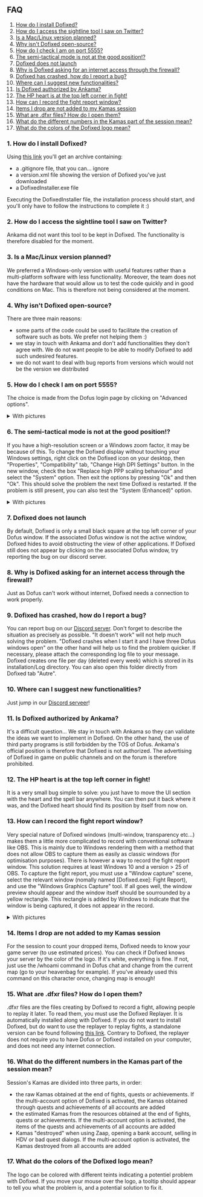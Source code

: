 ## FAQ

1. [How do I install Dofixed?](#Q1)
2. [How do I access the sightline tool I saw on Twitter?](#Q2)
3. [Is a Mac/Linux version planned?](#Q3)
4. [Why isn't Dofixed open-source?](#Q4)
5. [How do I check I am on port 5555?](#Q5)
6. [The semi-tactical mode is not at the good position!?](#Q6)
7. [Dofixed does not launch](#Q7)
8. [Why is Dofixed asking for an internet access through the firewall?](#Q8)
9. [Dofixed has crashed, how do I report a bug?](#Q9)
10. [Where can I suggest new functionalities?](#Q10)
11. [Is Dofixed authorized by Ankama?](#Q11)
12. [The HP heart is at the top left corner in fight!](#Q12)
13. [How can I record the fight report window?](#Q13)
14. [Items I drop are not added to my Kamas session](#Q14)
15. [What are .dfxr files? How do I open them?](#Q15)
16. [What do the different numbers in the Kamas part of the session mean?](#Q16)
17. [What do the colors of the Dofixed logo mean?](#Q17)

### <a id="Q1"></a> 1. How do I install Dofixed?

Using [this link](https://github.com/dofixed/dofixed-install/archive/master.zip) you'll get an archive containing:
- a .gitignore file, that you can... ignore
- a version.xml file showing the version of Dofixed you've just downloaded
- a DofixedInstaller.exe file

Executing the DofixedInstaller file, the installation process should start, and you'll only have to follow the instructions to complete it :)

### <a id="Q2"></a> 2. How do I access the sightline tool I saw on Twitter?

Ankama did not want this tool to be kept in Dofixed. The functionality is therefore disabled for the moment.

### <a id="Q3"></a> 3. Is a Mac/Linux version planned?

We preferred a Windows-only version with useful features rather than a multi-platform software with less functionality. Moreover, the team does not have the hardware that would allow us to test the code quickly and in good conditions on Mac. This is therefore not being considered at the moment.

### <a id="Q4"></a> 4. Why isn't Dofixed open-source?

There are three main reasons:
- some parts of the code could be used to facilitate the creation of software such as bots. We prefer not helping them :)
- we stay in touch with Ankama and don't add functionalities they don't agree with. We do not want people to be able to modify Dofixed to add such undesired features.
- we do not want to deal with bug reports from versions which would not be the version we distributed

### <a id="Q5"></a> 5. How do I check I am on port 5555?

The choice is made from the Dofus login page by clicking on "Advanced options".

<details>
    <summary>With pictures</summary>
    <img src="images/port_5555.jpg">
</details>

### <a id="Q6"></a> 6. The semi-tactical mode is not at the good position!?

If you have a high-resolution screen or a Windows zoom factor, it may be because of this. To change the Dofixed display without touching your Windows settings, right click on the Dofixed icon on your desktop, then "Properties", "Compatibility" tab, "Change High DPI Settings" button. In the new window, check the box "Replace high PPP scaling behaviour" and select the "System" option. Then exit the options by pressing "Ok" and then "Ok". This should solve the problem the next time Dofixed is restarted. If the problem is still present, you can also test the "System (Enhanced)" option.

<details>
    <summary>With pictures</summary>
    <img src="images/high_dpi.jpg">
</details>

### <a id="Q7"></a> 7. Dofixed does not launch

By default, Dofixed is only a small black square at the top left corner of your Dofus window. If the associated Dofus window is not the active window, Dofixed hides to avoid obstructing the view of other applications. If Dofixed still does not appear by clicking on the associated Dofus window, try reporting the bug on our discord server.


### <a id="Q8"></a> 8. Why is Dofixed asking for an internet access through the firewall?

Just as Dofus can't work without internet, Dofixed needs a connection to work properly.


### <a id="Q9"></a> 9. Dofixed has crashed, how do I report a bug?

You can report bug on our [Discord server](https://discord.gg/myM4GzjgPR). Don't forget to describe the situation as precisely as possible. "It doesn't work" will not help much solving the problem. "Dofixed crashes when I start it and I have three Dofus windows open" on the other hand will help us to find the problem quicker. If necessary, please attach the corresponding log file to your message. Dofixed creates one file per day (deleted every week) which is stored in its installation/Log directory. You can also open this folder directly from Dofixed tab "Autre".


### <a id="Q10"></a> 10. Where can I suggest new functionalities?

Just jump in our [Discord serveer](https://discord.gg/myM4GzjgPR)!

### <a id="Q11"></a> 11. Is Dofixed authorized by Ankama?

It's a difficult question... We stay in touch with Ankama so they can validate the ideas we want to implement in Dofixed. On the other hand, the use of third party programs is still forbidden by the TOS of Dofus. Ankama's official position is therefore that Dofixed is not authorized. The advertising of Dofixed in game on public channels and on the forum is therefore prohibited.

### <a id="Q12"></a> 12. The HP heart is at the top left corner in fight!

It is a very small bug simple to solve: you just have to move the UI section with the heart and the spell bar anywhere. You can then put it back where it was, and the Dofixed heart should find its position by itself from now on.

### <a id="Q13"></a> 13. How can I record the fight report window?

Very special nature of Dofixed windows (multi-window, transparency etc...) makes them a little more complicated to record with conventional software like OBS. This is mainly due to Windows rendering them with a method that does not allow OBS to capture them as easily as classic windows (for optimisation purposes).
There is however a way to record the fight report window. This solution requires at least Windows 10 and a version > 25 of OBS. To capture the fight report, you must use a "Window capture" scene, select the relevant window (nomally named \[Dofixed.exe\]: Fight Report), and use the "Windows Graphics Capture" tool. If all goes well, the window preview should appear and the window itself should be sourrounded by a yellow rectangle. This rectangle is added by Windows to indicate that the window is being captured, it does not appear in the record.

<details>
    <summary>With pictures</summary>
    <img src="images/obs_fight_report.jpg">
</details>

### <a id="Q14"></a> 14. Items I drop are not added to my Kamas session

For the session to count your dropped items, Dofixed needs to know your game server (to use estimated prices). You can check if Dofixed knows your server by the color of the logo. If it's white, everything is fine. If not, just use the /whoami command in Dofus chat and change from the current map (go to your heavenbag for example). If you've already used this command on this character once, changing map is enough!

### <a id="Q15"></a> 15. What are .dfxr files? How do I open them?

.dfxr files are the files creating by Dofixed to record a fight, allowing people to replay it later. To read them, you must use the Dofixed Replayer. It is automatically installed along with Dofixed. If you do not want to install Dofixed, but do want to use the replayer to replay fights, a standalone version can be found following [this link](https://github.com/dofixed/dofixed-replayer/archive/master.zip). Contrary to Dofixed, the replayer does not require you to have Dofus or Dofixed installed on your computer, and does not need any internet connection.

### <a id="Q16"></a> 16. What do the different numbers in the Kamas part of the session mean?

Session's Kamas are divided into three parts, in order:
- the raw Kamas obtained at the end of fights, quests or achievements. If the multi-account option of Dofixed is activated, the Kamas obtained through quests and achievements of all accounts are added
- the estimated Kamas from the resources obtained at the end of fights, quests or achievements. If the multi-account option is activated, the items of the quests and achievements of all accounts are added
- Kamas "destroyed" when using Zaap, opening a bank account, selling in HDV or bad quest dialogs. If the multi-account option is activated, the Kamas destroyed from all accounts are added

### <a id="Q17"></a> 17. What do the colors of the Dofixed logo mean?

The logo can be colored with different teints indicating a potentiel problem with Dofixed. If you move your mouse over the logo, a tooltip should appear to tell you what the problem is, and a potential solution to fix it.
